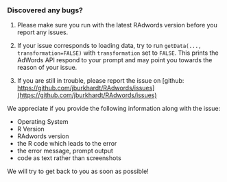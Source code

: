 ### Discovered any bugs?

1. Please make sure you run with the latest RAdwords version before you report any issues.  

2. If your issue corresponds to loading data, try to run ```getData(..., transformation=FALSE)``` with ```transformation``` set to ```FALSE```. This prints the AdWords API respond to your prompt and may point you towards the reason of your issue.

3. If you are still in trouble, please report the issue on [github: https://github.com/jburkhardt/RAdwords/issues](https://github.com/jburkhardt/RAdwords/issues)

We appreciate if you provide the following information along with the issue:

- Operating System
- R Version
- RAdwords version
- the R code which leads to the error
- the error message, prompt output
- code as text rather than screenshots

We will try to get back to you as soon as possible!